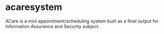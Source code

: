 # acaresystem
ACare is a mini appointment/scheduling system built as a final output for Information Assurance and Security subject.
